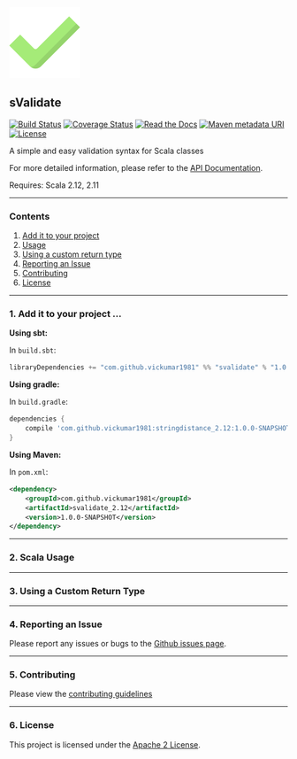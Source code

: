 ![Logo](logo.png)

## sValidate

[![Build Status](https://api.travis-ci.org/vickumar1981/svalidate.svg?branch=master)](https://travis-ci.org/vickumar1981/svalidate/builds) [![Coverage Status](https://coveralls.io/repos/github/vickumar1981/svalidate/badge.svg?branch=master)](https://coveralls.io/github/vickumar1981/svalidate?branch=master) [![Read the Docs](https://img.shields.io/readthedocs/pip.svg)](https://vickumar1981.github.io/stringdistance/api/com/github/vickumar1981/svalidate/index.html) [![Maven metadata URI](https://img.shields.io/maven-metadata/v/http/central.maven.org/maven2/com/github/vickumar1981/svalidate_2.12/maven-metadata.xml.svg)](https://mvnrepository.com/artifact/com.github.vickumar1981/stringdistance) [![License](https://img.shields.io/badge/License-Apache%202.0-blue.svg)](LICENSE.md)

A simple and easy validation syntax for Scala classes

For more detailed information, please refer to the [API Documentation](https://vickumar1981.github.io/stringdistance/api/com/github/vickumar1981/svalidate/index.html "API Documentation").

Requires: Scala 2.12, 2.11

---
### Contents

1.  [Add it to your project](/#add-it-to-your-project-)
2.  [Usage](https://github.com/vickumar1981/svalidate#scala-usage)
3.  [Using a custom return type](https://github.com/vickumar1981/svalidate#scala-use-with-implicits)
4.  [Reporting an Issue](https://github.com/vickumar1981/svalidate#reporting-an-issue)
5.  [Contributing](https://github.com/vickumar1981/svalidate#contributing)
6.  [License](https://github.com/vickumar1981/svalidate#license)

---
### 1. Add it to your project ...

__Using sbt:__

In `build.sbt`:
```scala
libraryDependencies += "com.github.vickumar1981" %% "svalidate" % "1.0.0-SNAPSHOT"
```

__Using gradle:__

In `build.gradle`:
```groovy
dependencies {
    compile 'com.github.vickumar1981:stringdistance_2.12:1.0.0-SNAPSHOT'
}
```

__Using Maven:__

In `pom.xml`:
```xml
<dependency>
    <groupId>com.github.vickumar1981</groupId>
    <artifactId>svalidate_2.12</artifactId>
    <version>1.0.0-SNAPSHOT</version>
</dependency>
```

---
### 2. Scala Usage

---

### 3. Using a Custom Return Type 

---
### 4. Reporting an Issue

Please report any issues or bugs to the [Github issues page](https://github.com/vickumar1981/svalidate/issues).

---
### 5. Contributing

Please view the [contributing guidelines](CONTRIBUTING.md) 

---
### 6. License

This project is licensed under the [Apache 2 License](LICENSE.md).